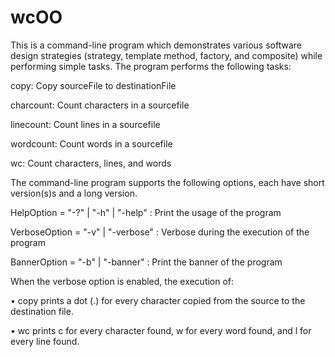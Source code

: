 # wcOO
This is a command-line program which demonstrates various software design strategies (strategy, template method, factory, and composite) while performing simple tasks.
The program performs the following tasks:

copy: Copy sourceFile to destinationFile

charcount: Count characters in a sourcefile

linecount: Count lines in a sourcefile

wordcount: Count words in a sourcefile

wc: Count characters, lines, and words


The command-line program supports the following options, each have short version(s)s and a long version.

HelpOption = "-?" | "-h" | "-help" : Print the usage of the program

VerboseOption = "-v" | "-verbose" : Verbose during the execution of the program

BannerOption = "-b" | "-banner" : Print the banner of the program


When the verbose option is enabled, the execution of:

• copy prints a dot (.) for every character copied from the source to the destination file.

• wc prints c for every character found, w for every word found, and l for every line found.
